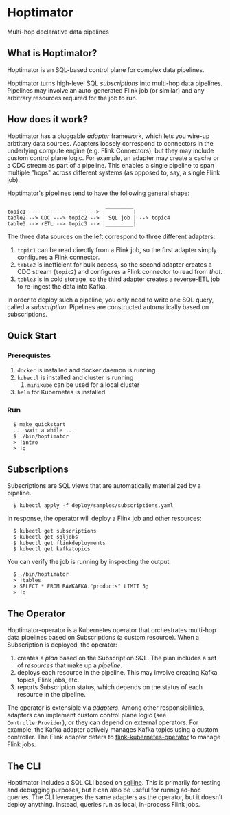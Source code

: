 # Hoptimator

Multi-hop declarative data pipelines

## What is Hoptimator?

Hoptimator is an SQL-based control plane for complex data pipelines.

Hoptimator turns high-level SQL _subscriptions_ into multi-hop data pipelines. Pipelines may involve an auto-generated Flink job (or similar) and any arbitrary resources required for the job to run. 

## How does it work?

Hoptimator has a pluggable _adapter_ framework, which lets you wire-up arbtitary data sources. Adapters loosely correspond to connectors in the underlying compute engine (e.g. Flink Connectors), but they may include custom control plane logic. For example, an adapter may create a cache or a CDC stream as part of a pipeline. This enables a single pipeline to span multiple "hops" across different systems (as opposed to, say, a single Flink job).

Hoptimator's pipelines tend to have the following general shape:

                                    _________
    topic1 ----------------------> |         |
    table2 --> CDC ---> topic2 --> | SQL job | --> topic4
    table3 --> rETL --> topic3 --> |_________|


The three data sources on the left correspond to three different adapters:

1. `topic1` can be read directly from a Flink job, so the first adapter simply configures a Flink connector.
2. `table2` is inefficient for bulk access, so the second adapter creates a CDC stream (`topic2`) and configures a Flink connector to read from _that_.
3. `table3` is in cold storage, so the third adapter creates a reverse-ETL job to re-ingest the data into Kafka.

In order to deploy such a pipeline, you only need to write one SQL query, called a _subscription_. Pipelines are constructed automatically based on subscriptions.

## Quick Start

### Prerequistes

1. `docker` is installed and docker daemon is running
2. `kubectl` is installed and cluster is running
   1. `minikube` can be used for a local cluster
3. `helm` for Kubernetes is installed

### Run

```
  $ make quickstart
  ... wait a while ...
  $ ./bin/hoptimator
  > !intro
  > !q
```

## Subscriptions

Subscriptions are SQL views that are automatically materialized by a pipeline.

```
  $ kubectl apply -f deploy/samples/subscriptions.yaml
```

In response, the operator will deploy a Flink job and other resources:

```
  $ kubectl get subscriptions
  $ kubectl get sqljobs
  $ kubectl get flinkdeployments
  $ kubectl get kafkatopics
```

You can verify the job is running by inspecting the output:

```
  $ ./bin/hoptimator
  > !tables
  > SELECT * FROM RAWKAFKA."products" LIMIT 5;
  > !q
```

## The Operator

Hoptimator-operator is a Kubernetes operator that orchestrates multi-hop data pipelines based on Subscriptions (a custom resource). When a Subscription is deployed, the operator:

1. creates a _plan_ based on the Subscription SQL. The plan includes a set of _resources_ that make up a _pipeline_.
2. deploys each resource in the pipeline. This may involve creating Kafka topics, Flink jobs, etc.
3. reports Subscription status, which depends on the status of each resource in the pipeline.

The operator is extensible via _adapters_. Among other responsibilities, adapters can implement custom control plane logic (see `ControllerProvider`), or they can depend on external operators. For example, the Kafka adapter actively manages Kafka topics using a custom controller. The Flink adapter defers to [flink-kubernetes-operator](https://nightlies.apache.org/flink/flink-kubernetes-operator-docs-main/) to manage Flink jobs.

## The CLI

Hoptimator includes a SQL CLI based on [sqlline](https://github.com/julianhyde/sqlline). This is primarily for testing and debugging purposes, but it can also be useful for runnig ad-hoc queries. The CLI leverages the same adapters as the operator, but it doesn't deploy anything. Instead, queries run as local, in-process Flink jobs.
